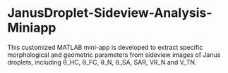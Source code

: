 # JanusDroplet-Sideview-Analysis-Miniapp
This customized MATLAB mini-app is developed to extract specific morphological and geometric parameters from sideview images of Janus droplets, including θ_HC, θ_FC, θ_N, θ_SA, SAR, VR_N and V_TN. 
